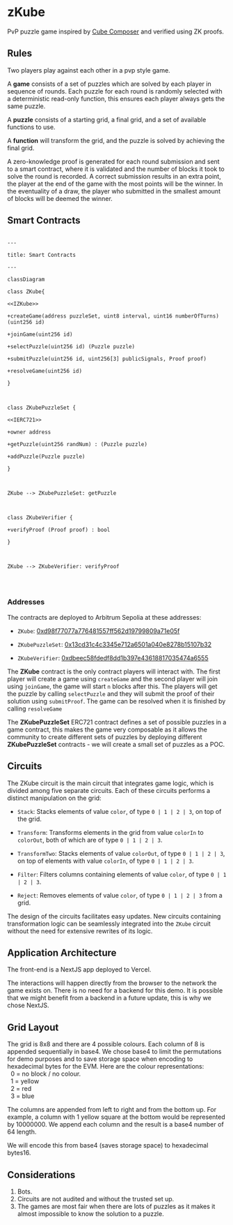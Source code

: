 # zKube

PvP puzzle game inspired by [Cube Composer](https://david-peter.de/cube-composer/) and verified using ZK proofs.

## Rules

Two players play against each other in a pvp style game.

A **game** consists of a set of puzzles which are solved by each player in sequence of rounds. Each puzzle for each round is randomly selected with a deterministic read-only function, this ensures each player always gets the same puzzle.

A **puzzle** consists of a starting grid, a final grid, and a set of available functions to use.

A **function** will transform the grid, and the puzzle is solved by achieving the final grid.

A zero-knowledge proof is generated for each round submission and sent to a smart contract, where it is validated and the number of blocks it took to solve the round is recorded. A correct submission results in an extra point, the player at the end of the game with the most points will be the winner. In the eventuality of a draw, the player who submitted in the smallest amount of blocks will be deemed the winner.

## Smart Contracts

```mermaid

---

title: Smart Contracts

---

classDiagram

class ZKube{

<<IZKube>>

+createGame(address puzzleSet, uint8 interval, uint16 numberOfTurns) (uint256 id)

+joinGame(uint256 id)

+selectPuzzle(uint256 id) (Puzzle puzzle)

+submitPuzzle(uint256 id, uint256[3] publicSignals, Proof proof)

+resolveGame(uint256 id)

}



class ZKubePuzzleSet {

<<IERC721>>

+owner address

+getPuzzle(uint256 randNum) : (Puzzle puzzle)

+addPuzzle(Puzzle puzzle)

}



ZKube --> ZKubePuzzleSet: getPuzzle



class ZKubeVerifier {

+verifyProof (Proof proof) : bool

}



ZKube --> ZKubeVerifier: verifyProof




```

### Addresses

The contracts are deployed to Arbitrum Sepolia at these addresses:

- `ZKube`: [0xd98f77077a776481557ff562d19799809a71e05f](https://sepolia.arbiscan.io/address/0xd98f77077a776481557ff562d19799809a71e05f)

- `ZKubePuzzleSet`: [0x13cd31c4c3345e712a6501a040e8278b15107b32](https://sepolia.arbiscan.io/address/0x13cd31c4c3345e712a6501a040e8278b15107b32)

- `ZKubeVerifier`: [0xdbeec58fdedf8dd1b397e43618817035474a6555](https://sepolia.scrollscan.com/address/0xdbeec58fdedf8dd1b397e43618817035474a6555)

The **ZKube** contract is the only contract players will interact with. The first player will create a game using `createGame` and the second player will join using `joinGame`, the game will start `n` blocks after this. The players will get the puzzle by calling `selectPuzzle` and they will submit the proof of their solution using `submitProof`. The game can be resolved when it is finished by calling `resolveGame`

The **ZKubePuzzleSet** ERC721 contract defines a set of possible puzzles in a game contract, this makes the game very composable as it allows the community to create different sets of puzzles by deploying different **ZKubePuzzleSet** contracts - we will create a small set of puzzles as a POC.

## Circuits

The ZKube circuit is the main circuit that integrates game logic, which is divided among five separate circuits. Each of these circuits performs a distinct manipulation on the grid:

- `Stack`: Stacks elements of value `color`, of type `0 | 1 | 2 | 3`, on top of the grid.

- `Transform`: Transforms elements in the grid from value `colorIn` to `colorOut`, both of which are of type `0 | 1 | 2 | 3`.

- `TransformTwo`: Stacks elements of value `colorOut`, of type `0 | 1 | 2 | 3`, on top of elements with value `colorIn`, of type `0 | 1 | 2 | 3`.

- `Filter`: Filters columns containing elements of value `color`, of type `0 | 1 | 2 | 3`.

- `Reject`: Removes elements of value `color`, of type `0 | 1 | 2 | 3` from a grid.

The design of the circuits facilitates easy updates. New circuits containing transformation logic can be seamlessly integrated into the `ZKube` circuit without the need for extensive rewrites of its logic.

## Application Architecture

The front-end is a NextJS app deployed to Vercel.

The interactions will happen directly from the browser to the network the game exists on. There is no need for a backend for this demo. It is possible that we might benefit from a backend in a future update, this is why we chose NextJS.

## Grid Layout

The grid is 8x8 and there are 4 possible colours.
Each column of 8 is appended sequentially in base4. We chose base4 to limit the permutations for demo purposes and to save storage space when encoding to hexadecimal bytes for the EVM. Here are the colour representations: \
&nbsp; 0 = no block / no colour. \
&nbsp; 1 = yellow \
&nbsp; 2 = red \
&nbsp; 3 = blue

The columns are appended from left to right and from the bottom up. For example, a column with 1 yellow square at the bottom would be represented by 10000000. We append each column and the result is a base4 number of 64 length.

We will encode this from base4 (saves storage space) to hexadecimal bytes16.

## Considerations

1. Bots.
2. Circuits are not audited and without the trusted set up.
3. The games are most fair when there are lots of puzzles as it makes it almost impossible to know the solution to a puzzle.
